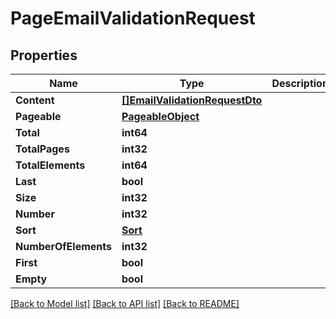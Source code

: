 # PageEmailValidationRequest

## Properties

Name | Type | Description | Notes
------------ | ------------- | ------------- | -------------
**Content** | [**[]EmailValidationRequestDto**](EmailValidationRequestDto) |  | [optional] 
**Pageable** | [**PageableObject**](PageableObject) |  | [optional] 
**Total** | **int64** |  | [optional] 
**TotalPages** | **int32** |  | [optional] 
**TotalElements** | **int64** |  | [optional] 
**Last** | **bool** |  | [optional] 
**Size** | **int32** |  | [optional] 
**Number** | **int32** |  | [optional] 
**Sort** | [**Sort**](Sort) |  | [optional] 
**NumberOfElements** | **int32** |  | [optional] 
**First** | **bool** |  | [optional] 
**Empty** | **bool** |  | [optional] 

[[Back to Model list]](../README#documentation-for-models) [[Back to API list]](../README#documentation-for-api-endpoints) [[Back to README]](../README)


